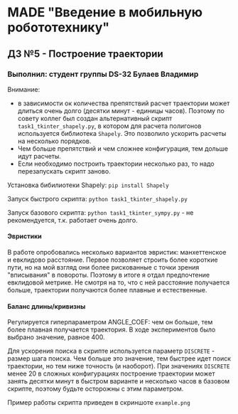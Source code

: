 # MADE "Введение в мобильную робототехнику"  
## ДЗ №5 - Построение траектории  

### Выполнил: студент группы DS-32 Булаев Владимир  

Внимание:  
- в зависимости ок количества препятствий расчет траектории может длиться очень долго (десятки минут - единицы часов). 
Поэтому по совету коллег был создан альтернативный скрипт `task1_tkinter_shapely.py`, в котором для расчета полигонов используется библиотека `Shapely`. 
Это позволило ускорить расчеты на несколько порядков.  
- Чем больше препятствий и чем сложнее конфигурация, тем дольше идут расчеты.  
- Если необходимо построить траектории несколько раз, то надо перезапускать скрипт заново.  

Установка бибилиотеки Shapely:
`pip install Shapely`  

Запуск быстрого скрипта: `python task1_tkinter_shapely.py`  

Запуск базового скрипта: `python task1_tkinter_sympy.py` - не рекомендуется, т.к. работает очень долго.  

#### Эвристики  
В работе опробовались несколько вариантов эвристик: манхеттенское и евклидово расстояние. Первое позволяет строить более короткие пути, 
но на мой взгляд они более рискованные с точки зрения "вписывания" в повороты. Поэтому в итоге я отдал предпочтение евклидовой метрике.
Не смотря на то, что с ней расстояние получается больше, траектории получаются более плавные и естественные.  

#### Баланс длины/кривизны  
Регулируется гиперпараметром ANGLE_COEF: чем он больше, тем более плавная получается траектория. В ходе экспериментов было выбрано значение, равное 400.    


Для ускорения поиска в скрипте используется параметр `DISCRETE` - размер шага поиска.  Чем больше это значение, тем быстрее идет поиск траектории,
но тем ниже точность (и наоборот). При значениях `DISCRETE` менее 20 в сложных конфигурациях построение траектории может занять десятки минут в быстром 
варианте и несколько часов в базовом скрипте, поэтому будьте осторожны с этим параметром.  

Пример работы скрипта приведен в скриншоте `example.png`
